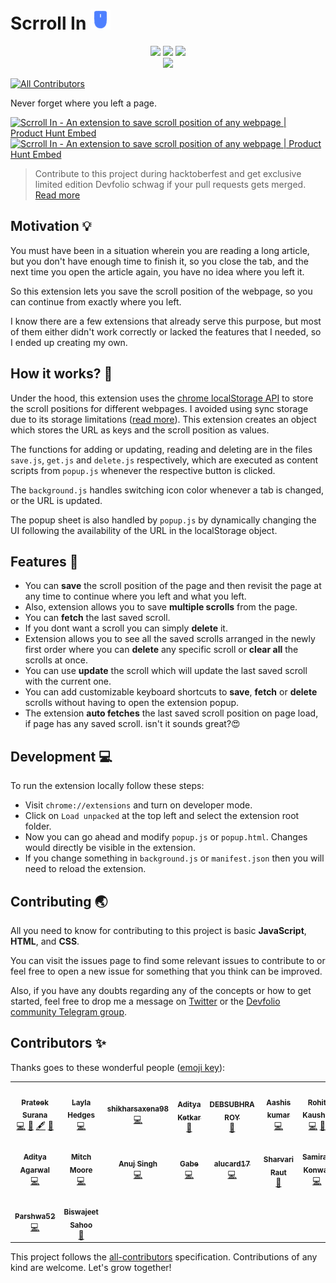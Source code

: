 # Scrroll In <img src = "https://github.com/devfolioco/scrroll-in/blob/master/images/icon-32.png?raw=true">
<p align = "center">
<img src = "https://forthebadge.com/images/badges/uses-html.svg"> <img src = "https://forthebadge.com/images/badges/uses-css.svg"> <img src = "https://forthebadge.com/images/badges/made-with-javascript.svg"> <br> <img src = "https://forthebadge.com/images/badges/built-with-love.svg">


[![All Contributors](https://img.shields.io/badge/all_contributors-11-orange.svg?style=flat-square)](#contributors)

Never forget where you left a page.

<p float="left">

<a href="https://chrome.google.com/webstore/detail/scrroll-in/cjgjbjogfodppempgdlppgefojbcmjom?hl=en&gl=IN" target="_blank">
<img src="https://developer.chrome.com/webstore/images/ChromeWebStore_Badge_v2_496x150.png" alt="Scrroll In - An extension to save scroll position of any webpage | Product Hunt Embed" style="height:64px;margin-right:20px;" height="64px" /></a>
<a href="https://www.producthunt.com/posts/scrroll-in?utm_source=badge-featured&utm_medium=badge&utm_souce=badge-scrroll-in" target="_blank"><img src="https://api.producthunt.com/widgets/embed-image/v1/featured.svg?post_id=169127&theme=light" alt="Scrroll In - An extension to save scroll position of any webpage | Product Hunt Embed" style="width: 250px; height: 54px;" width="250px" height="54px" /></a>

</p>

> Contribute to this project during hacktoberfest and get exclusive limited edition Devfolio schwag if your pull requests gets merged. [Read more](https://devfolio.co/blog/hacktoberfest-2019-devfolio/)

## Motivation 💡

You must have been in a situation wherein you are reading a long article, but you don't have enough time to finish it, so you close the tab, and the next time you open the article again, you have no idea where you left it.

So this extension lets you save the scroll position of the webpage, so you can continue from exactly where you left.

I know there are a few extensions that already serve this purpose, but most of them either didn't work correctly or lacked the features that I needed, so I ended up creating my own.

## How it works? 🤔

Under the hood, this extension uses the [chrome localStorage API](https://developer.mozilla.org/en/DOM/Storage#localStorage) to store the scroll positions for different webpages. I avoided using sync storage due to its storage limitations ([read more](https://developer.chrome.com/apps/storage)). This extension creates an object which stores the URL as keys and the scroll position as values.

The functions for adding or updating, reading and deleting are in the files `save.js`, `get.js` and `delete.js` respectively, which are executed as content scripts from `popup.js` whenever the respective button is clicked.

The `background.js` handles switching icon color whenever a tab is changed, or the URL is updated.

The popup sheet is also handled by `popup.js` by dynamically changing the UI following the availability of the URL in the localStorage object.

## Features 🚀

- You can **save** the scroll position of the page and then revisit the page at any time to continue where you left and what you left. 
- Also, extension allows you to save **multiple scrolls** from the page. 
- You can **fetch** the last saved scroll.
- If you dont want a scroll you can simply **delete** it.
- Extension allows you to see all the saved scrolls arranged in the newly first order where you can **delete** any specific scroll or **clear all** the scrolls at once.
- You can use **update** the scroll which will update the last saved scroll with the current one.
- You can add customizable keyboard shortcuts to **save**, **fetch** or **delete** scrolls without having to open the extension popup.
- The extension **auto fetches** the last saved scroll position on page load, if page has any saved scroll.
isn't it sounds great?😍

## Development 💻

To run the extension locally follow these steps:

- Visit `chrome://extensions` and turn on developer mode.
- Click on `Load unpacked` at the top left and select the extension root folder.
- Now you can go ahead and modify `popup.js` or `popup.html`. Changes would directly be visible in the extension.
- If you change something in `background.js` or `manifest.json` then you will need to reload the extension.

## Contributing 🌏

All you need to know for contributing to this project is basic **JavaScript**, **HTML**, and **CSS**.

You can visit the issues page to find some relevant issues to contribute to or feel free to open a new issue for something that you think can be improved.

Also, if you have any doubts regarding any of the concepts or how to get started, feel free to drop me a message on [Twitter](https://twitter.com/psuranas) or the [Devfolio community Telegram group](https://t.me/devfolio).

## Contributors ✨

Thanks goes to these wonderful people ([emoji key](https://allcontributors.org/docs/en/emoji-key)):

<!-- ALL-CONTRIBUTORS-LIST:START - Do not remove or modify this section -->
<!-- prettier-ignore-start -->
<!-- markdownlint-disable -->
<table>
  <tr>
    <td align="center"><a href="http://prateeksurana.me"><img src="https://avatars3.githubusercontent.com/u/21277179?v=4" width="100px;" alt=""/><br /><sub><b>Prateek Surana</b></sub></a><br /><a href="https://github.com/devfolioco/scrroll-in/commits?author=prateek3255" title="Code">💻</a> <a href="#design-prateek3255" title="Design">🎨</a> <a href="#content-prateek3255" title="Content">🖋</a> <a href="https://github.com/devfolioco/scrroll-in/commits?author=prateek3255" title="Documentation">📖</a></td>
    <td align="center"><a href="http://laylawrote.com"><img src="https://avatars3.githubusercontent.com/u/19983454?v=4" width="100px;" alt=""/><br /><sub><b>Layla Hedges</b></sub></a><br /><a href="https://github.com/devfolioco/scrroll-in/commits?author=N7Layla" title="Code">💻</a></td>
    <td align="center"><a href="https://github.com/shikharsaxena98"><img src="https://avatars1.githubusercontent.com/u/21315618?v=4" width="100px;" alt=""/><br /><sub><b>shikharsaxena98</b></sub></a><br /><a href="https://github.com/devfolioco/scrroll-in/commits?author=shikharsaxena98" title="Code">💻</a></td>
    <td align="center"><a href="http://adityaketkar.me"><img src="https://avatars0.githubusercontent.com/u/22611315?v=4" width="100px;" alt=""/><br /><sub><b>Aditya Ketkar</b></sub></a><br /><a href="#design-adityaketkar" title="Design">🎨</a></td>
    <td align="center"><a href="https://github.com/DEBSUBHRO"><img src="https://avatars0.githubusercontent.com/u/42496309?v=4" width="100px;" alt=""/><br /><sub><b>DEBSUBHRA ROY</b></sub></a><br /><a href="#design-DEBSUBHRO" title="Design">🎨</a></td>
    <td align="center"><a href="http://aashisresume.firebaseapp.com"><img src="https://avatars2.githubusercontent.com/u/29084675?v=4" width="100px;" alt=""/><br /><sub><b>Aashis kumar</b></sub></a><br /><a href="https://github.com/devfolioco/scrroll-in/commits?author=aesher9o1" title="Code">💻</a></td>
    <td align="center"><a href="https://github.com/RohitKaushal7"><img src="https://avatars2.githubusercontent.com/u/43717403?v=4" width="100px;" alt=""/><br /><sub><b>Rohit Kaushal</b></sub></a><br /><a href="https://github.com/devfolioco/scrroll-in/commits?author=RohitKaushal7" title="Code">💻</a> <a href="#design-RohitKaushal7" title="Design">🎨</a></td>
  </tr>
  <tr>
    <td align="center"><a href="http://adi.surge.sh"><img src="https://avatars1.githubusercontent.com/u/15871340?v=4" width="100px;" alt=""/><br /><sub><b>Aditya Agarwal</b></sub></a><br /><a href="https://github.com/devfolioco/scrroll-in/commits?author=itaditya" title="Code">💻</a></td>
    <td align="center"><a href="https://github.com/MitchMo"><img src="https://avatars2.githubusercontent.com/u/11459569?v=4" width="100px;" alt=""/><br /><sub><b>Mitch Moore</b></sub></a><br /><a href="https://github.com/devfolioco/scrroll-in/commits?author=MitchMo" title="Code">💻</a></td>
    <td align="center"><a href="https://github.com/underscoreanuj"><img src="https://avatars1.githubusercontent.com/u/30765911?v=4" width="100px;" alt=""/><br /><sub><b>Anuj Singh</b></sub></a><br /><a href="https://github.com/devfolioco/scrroll-in/commits?author=underscoreanuj" title="Code">💻</a></td>
    <td align="center"><a href="http://www.gaberosedesign.com"><img src="https://avatars3.githubusercontent.com/u/7225212?v=4" width="100px;" alt=""/><br /><sub><b>Gabe</b></sub></a><br /><a href="https://github.com/devfolioco/scrroll-in/commits?author=roseg43" title="Code">💻</a></td>
    <td align="center"><a href="https://github.com/Alucard17"><img src="https://avatars1.githubusercontent.com/u/26205172?v=4" width="100px;" alt=""/><br /><sub><b>alucard17</b></sub></a><br /><a href="https://github.com/devfolioco/scrroll-in/commits?author=alucard17" title="Code">💻</a></td>
    <td align="center"><a href="https://www.linkedin.com/in/sharvari-raut-a62a99171"><img src="https://avatars1.githubusercontent.com/u/57194200?v=4" width="100px;" alt=""/><br /><sub><b>Sharvari Raut</b></sub></a><br /><a href="https://github.com/devfolioco/scrroll-in/commits?author=sharur7" title="Documentation">📖</a></td>
    <td align="center"><a href="https://github.com/abstrekt"><img src="https://avatars0.githubusercontent.com/u/42478217?v=4" width="100px;" alt=""/><br /><sub><b>Samiran Konwar</b></sub></a><br /><a href="https://github.com/devfolioco/scrroll-in/commits?author=abstrekt" title="Code">💻</a></td>
  </tr>
  <tr>
    <td align="center"><a href="https://github.com/Parshwa52"><img src="https://avatars2.githubusercontent.com/u/48866201?v=4" width="100px;" alt=""/><br /><sub><b>Parshwa52</b></sub></a><br /><a href="https://github.com/devfolioco/scrroll-in/commits?author=Parshwa52" title="Code">💻</a></td>
    <td align="center"><a href="https://github.com/bislara"><img src="https://avatars1.githubusercontent.com/u/35392585?v=4" width="100px;" alt=""/><br /><sub><b>Biswajeet Sahoo</b></sub></a><br /><a href="#tool-bislara" title="Tools">🔧</a></td>
  </tr>
</table>

<!-- markdownlint-enable -->
<!-- prettier-ignore-end -->
<!-- ALL-CONTRIBUTORS-LIST:END -->

This project follows the [all-contributors](https://github.com/all-contributors/all-contributors) specification. Contributions of any kind are welcome. Let's grow together!
